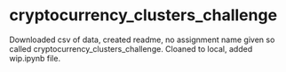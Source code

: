# cryptocurrency_clusters_challenge

Downloaded csv of data, created readme, no assignment name given so called cryptocurrency_clusters_challenge. Cloaned to local, added wip.ipynb file.